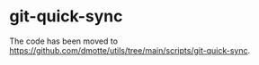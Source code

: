 # git-quick-sync

The code has been moved to https://github.com/dmotte/utils/tree/main/scripts/git-quick-sync.
